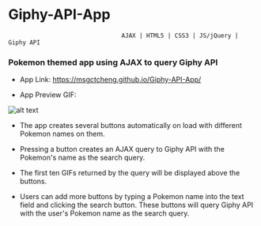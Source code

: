 # Giphy-API-App
                                    AJAX | HTML5 | CSS3 | JS/jQuery | Giphy API 

### Pokemon themed app using AJAX to query Giphy API

* App Link: https://msgctcheng.github.io/Giphy-API-App/

* App Preview GIF:

![alt text](https://media.giphy.com/media/l378ugRHM2CMDKWDC/giphy.gif)

* The app creates several buttons automatically on load with different Pokemon names on them.

* Pressing a button creates an AJAX query to Giphy API with the Pokemon's name as the search query.  

* The first ten GIFs returned by the query will be displayed above the buttons.

* Users can add more buttons by typing a Pokemon name into the text field and clicking the search button. These buttons will query Giphy API with the user's Pokemon name as the search query.